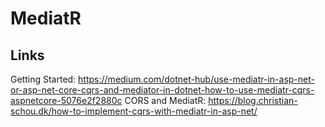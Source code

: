 # MediatR

## Links

Getting Started: <https://medium.com/dotnet-hub/use-mediatr-in-asp-net-or-asp-net-core-cqrs-and-mediator-in-dotnet-how-to-use-mediatr-cqrs-aspnetcore-5076e2f2880c>
CORS and MediatR: <https://blog.christian-schou.dk/how-to-implement-cqrs-with-mediatr-in-asp-net/>
